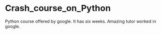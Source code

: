 # Crash_course_on_Python
Python course offered by google. It has six weeks. Amazing tutor worked in google. 

